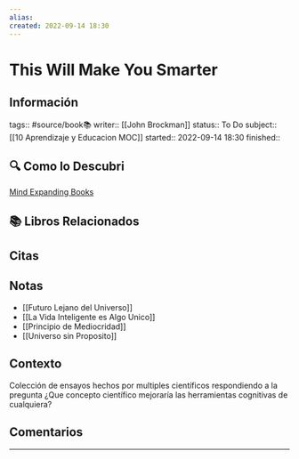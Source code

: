 ```yaml
---
alias: 
created: 2022-09-14 18:30
---
```

# This Will Make You Smarter
## Información
tags:: #source/book📚 
writer:: [[John Brockman]]
status:: To Do
subject:: [[10 Aprendizaje y Educacion MOC]]
started:: 2022-09-14 18:30
finished::

## 🔍 Como lo Descubri
[Mind Expanding Books](https://github.com/hackerkid/Mind-Expanding-Books#readme)

## 📚 Libros Relacionados

## Citas

## Notas
- [[Futuro Lejano del Universo]]
- [[La Vida Inteligente es Algo Unico]]
- [[Principio de Mediocridad]]
- [[Universo sin Proposito]]

## Contexto
Colección de ensayos hechos por multiples científicos respondiendo a la pregunta ¿Que concepto científico mejoraría las herramientas cognitivas de cualquiera?

## Comentarios
___

